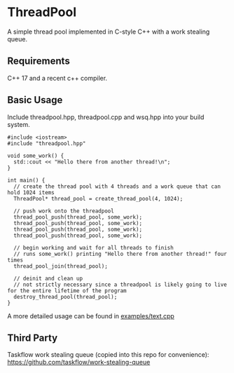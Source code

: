 # ThreadPool

A simple thread pool implemented in C-style C++ with a work stealing queue.  

## Requirements
C++ 17 and a recent c++ compiler.

## Basic Usage
Include threadpool.hpp, threadpool.cpp and wsq.hpp into your build system.

```
#include <iostream>
#include "threadpool.hpp"

void some_work() {
  std::cout << "Hello there from another thread!\n";
}

int main() {
  // create the thread pool with 4 threads and a work queue that can hold 1024 items
  ThreadPool* thread_pool = create_thread_pool(4, 1024);

  // push work onto the threadpool
  thread_pool_push(thread_pool, some_work);
  thread_pool_push(thread_pool, some_work);
  thread_pool_push(thread_pool, some_work);
  thread_pool_push(thread_pool, some_work);

  // begin working and wait for all threads to finish
  // runs some_work() printing "Hello there from another thread!" four times
  thread_pool_join(thread_pool);
  
  // deinit and clean up
  // not strictly necessary since a threadpool is likely going to live for the entire lifetime of the program
  destroy_thread_pool(thread_pool);
}
```
A more detailed usage can be found in [examples/text.cpp](examples/text.cpp)

## Third Party
Taskflow work stealing queue (copied into this repo for convenience): https://github.com/taskflow/work-stealing-queue

